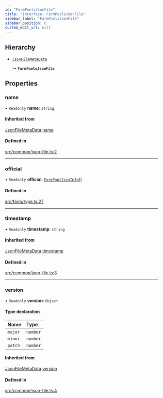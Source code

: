 ```yaml
---
id: "FarmPoolsJsonFile"
title: "Interface: FarmPoolsJsonFile"
sidebar_label: "FarmPoolsJsonFile"
sidebar_position: 0
custom_edit_url: null
---
```


## Hierarchy

- [`JsonFileMetaData`](JsonFileMetaData.md)

  ↳ **`FarmPoolsJsonFile`**

## Properties

### name

• `Readonly` **name**: `string`

#### Inherited from

[JsonFileMetaData](JsonFileMetaData.md).[name](JsonFileMetaData.md#name)

#### Defined in

[src/common/json-file.ts:2](https://github.com/alpha-defi/raydium-sdk/blob/4217474/src/common/json-file.ts#L2)

___

### official

• `Readonly` **official**: [`FarmPoolJsonInfo`](FarmPoolJsonInfo.md)[]

#### Defined in

[src/farm/type.ts:27](https://github.com/alpha-defi/raydium-sdk/blob/4217474/src/farm/type.ts#L27)

___

### timestamp

• `Readonly` **timestamp**: `string`

#### Inherited from

[JsonFileMetaData](JsonFileMetaData.md).[timestamp](JsonFileMetaData.md#timestamp)

#### Defined in

[src/common/json-file.ts:3](https://github.com/alpha-defi/raydium-sdk/blob/4217474/src/common/json-file.ts#L3)

___

### version

• `Readonly` **version**: `Object`

#### Type declaration

| Name | Type |
| :------ | :------ |
| `major` | `number` |
| `minor` | `number` |
| `patch` | `number` |

#### Inherited from

[JsonFileMetaData](JsonFileMetaData.md).[version](JsonFileMetaData.md#version)

#### Defined in

[src/common/json-file.ts:4](https://github.com/alpha-defi/raydium-sdk/blob/4217474/src/common/json-file.ts#L4)
